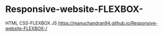 # Responsive-website-FLEXBOX-
HTML CSS-FLEXBOX JS 
https://manuchandran94.github.io/Responsive-website-FLEXBOX-/
